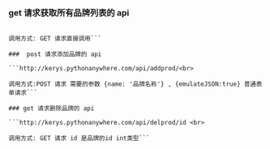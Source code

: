 ### get 请求获取所有品牌列表的 api

 ```http://kerys.pythonanywhere.com/api/getprodlist/<br>

调用方式: GET 请求直接调用```

###  post 请求添加品牌的 api

```http://kerys.pythonanywhere.com/api/addprod/<br>

调用方式:POST 请求 需要的参数 {name: '品牌名称'} , {emulateJSON:true} 普通表单请求```

### get 请求删除品牌的 api

```http://kerys.pythonanywhere.com/api/delprod/id <br>

调用方式: GET 请求 id 是品牌的id int类型```